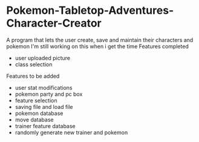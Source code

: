 # Pokemon-Tabletop-Adventures-Character-Creator
A program that lets the user create, save and maintain their characters and pokemon
I'm still working on this when i get the time
Features completed
  - user uploaded picture
  - class selection
  
Features to be added
  - user stat modifications
  - pokemon party and pc box 
  - feature selection
  - saving file and load file 
  - pokemon database 
  - move database
  - trainer feature database
  - randomly generate new trainer and pokemon
